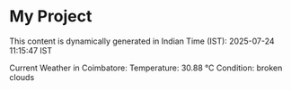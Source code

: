 # My Project

This content is dynamically generated in Indian Time (IST): 2025-07-24 11:15:47 IST


Current Weather in Coimbatore:
Temperature: 30.88 °C
Condition: broken clouds
